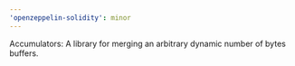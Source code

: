 ```yaml
---
'openzeppelin-solidity': minor
---
```


Accumulators: A library for merging an arbitrary dynamic number of bytes buffers.

